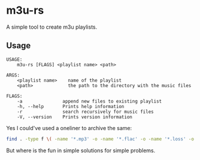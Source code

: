 # m3u-rs

A simple tool to create m3u playlists. 

## Usage

```
USAGE:
    m3u-rs [FLAGS] <playlist name> <path>

ARGS:
    <playlist name>    name of the playlist
    <path>             the path to the directory with the music files

FLAGS:
    -a               append new files to existing playlist
    -h, --help       Prints help information
    -r               search recursively for music files
    -V, --version    Prints version information
```

Yes I could've used a oneliner to archive the same:

```sh
find . -type f \( -name '*.mp3' -o -name '*.flac' -o -name '*.loss' -o -name '*.aiff' -o -name '*.aif' \) -printf "%P\n" > playlist.m3u
```

But where is the fun in simple solutions for simple problems.
